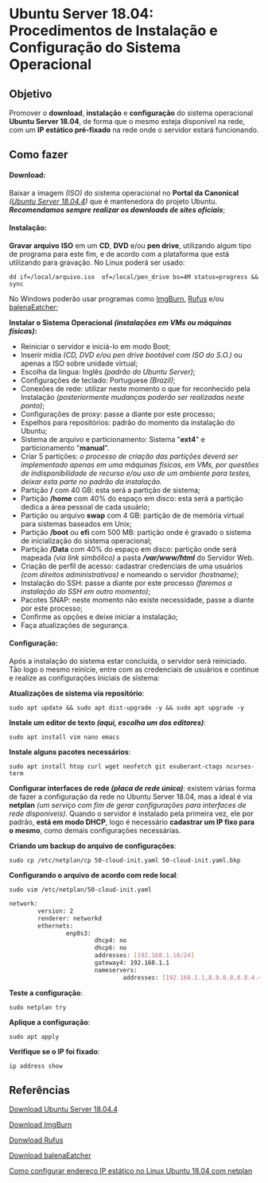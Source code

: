 # Ubuntu Server 18.04: Procedimentos de Instalação e Configuração do Sistema Operacional



## Objetivo

Promover o **download**, **instalação** e **configuração** do sistema operacional **Ubuntu Server 18.04**, de forma que o mesmo esteja disponível na rede, com um **IP estático pré-fixado** na rede onde o servidor estará funcionando.

## Como fazer

#### **Download**: 

Baixar a imagem *(ISO)* do sistema operacional no **Portal da Canonical** *([Ubuntu Server 18.04.4](https://ubuntu.com/download/server/thank-you?version=18.04.4&architecture=amd64))* que é mantenedora do projeto Ubuntu. ***Recomendamos sempre realizar os downloads de sites oficiais***;

#### Instalação: 

**Gravar arquivo** **ISO** em um **CD**, **DVD** e/ou **pen drive**, utilizando algum tipo de programa para este fim, e de acordo com a plataforma que está utilizando para gravação. No Linux poderá ser usado:

 `dd if=/local/arquivo.iso  of=/local/pen_drive bs=4M status=progress && sync ` 

No Windows poderão usar programas como [ImgBurn](http://ultradownloads.com.br/download/ImgBurn/), [Rufus](https://rufus.ie/) e/ou [balenaEatcher](https://www.balena.io/etcher/);

**Instalar o Sistema Operacional *(instalações em VMs ou máquinas físicas)*:**

- Reiniciar o servidor e iniciá-lo em modo Boot;
- Inserir mídia *(CD, DVD e/ou pen drive bootável com ISO do S.O.)* ou apenas a ISO sobre unidade virtual;
- Escolha da língua: Inglês *(padrão do Ubuntu Server)*;
- Configurações de teclado: Portuguese *(Brazil)*;
- Conexões de rede: utilizar neste momento o que for reconhecido pela Instalação *(posteriormente mudanças poderão ser realizadas neste ponto)*;
- Configurações de proxy: passe a diante por este processo;
- Espelhos para repositórios: padrão do momento da instalação do Ubuntu;
- Sistema de arquivo e particionamento: Sistema "**ext4**" e particionamento "**manual**".
- Criar 5 partições: *o processo de criação das partições deverá ser implementado apenas em uma máquinas físicas, em VMs, por questões de indisponibilidade de recurso e/ou uso de um ambiente para testes, deixar esta parte no padrão da instalação.*
- Partição **/** com 40 GB: esta será a partição de sistema;
- Partição **/home** com 40% do espaço em disco: esta será a partição dedica a área pessoal de cada usuário;
- Partição ou arquivo **swap** com 4 GB: partição de de memória virtual para sistemas baseados em Unix;
- Partição **/boot** ou **efi** com 500 MB:  partição onde é gravado o sistema de inicialização do sistema operacional;
- Partição **/Data** com 40% do espaço em disco: partição onde será mapeada *(via link simbólico)* a pasta ***/var/www/html*** do Servidor Web.
- Criação de perfil de acesso:  cadastrar credenciais de uma usuários *(com direitos administrativos)* e nomeando o servidor *(hostname)*;
- Instalação do SSH: passe a diante por este processo *(faremos a instalação do SSH em outro momento)*;
- Pacotes SNAP: neste momento não existe necessidade, passe a diante por este processo;
- Confirme as opções e deixe iniciar a instalação;
- Faça atualizações de segurança.

#### Configuração:

Após a instalação do sistema estar concluída, o servidor será reiniciado. Tão logo o mesmo reinicie, entre com as credenciais de usuários e continue e realize as configurações iniciais de sistema:

**Atualizações de sistema via repositório**:

 `sudo apt update && sudo apt dist-upgrade -y && sudo apt upgrade -y`

**Instale um editor de texto *(aqui, escolha um dos editores)***: 

`sudo apt install vim nano emacs` 

**Instale alguns pacotes necessários**:

 `sudo apt install htop curl wget neofetch git exuberant-ctags ncurses-term`

**Configurar interfaces de rede *(placa de rede única)***: existem várias forma de fazer a configuração da rede no Ubuntu Server 18.04, mas a ideal é via **netplan** *(um serviço com fim de gerar configurações para interfaces de rede disponíveis)*. Quando o servidor é instalado pela primeira vez, ele por padrão, **está em modo DHCP**, logo é necessário **cadastrar um IP fixo para o mesmo**, como demais configurações necessárias.

**Criando um backup do arquivo de configurações**:

 `sudo cp /etc/netplan/cp 50-cloud-init.yaml 50-cloud-init.yaml.bkp`

**Configurando o arquivo de acordo com rede local**:

 `sudo vim /etc/netplan/50-cloud-init.yaml`

```bash
network:
        version: 2
        renderer: networkd
        ethernets:
                enp0s3:
                        dhcp4: no
                        dhcp6: no
                        addresses: [192.168.1.10/24]
                        gateway4: 192.168.1.1
                        nameservers:
                                addresses: [192.168.1.1,8.8.8.8,8.8.4.4]
```

**Teste a configuração**: 

`sudo netplan try`

**Aplique a configuração**: 

`sudo apt apply`

**Verifique se o IP foi fixado**:

 `ip address show`



## Referências

[Download Ubuntu Server 18.04.4](https://ubuntu.com/download/server/thank-you?version=18.04.4&architecture=amd64)

[Download ImgBurn](http://ultradownloads.com.br/download/ImgBurn/)

[Donwload Rufus](https://rufus.ie/)

[Download balenaEatcher](https://www.balena.io/etcher/)

[Como configurar endereço IP estático no Linux Ubuntu 18.04 com netplan](http://www.bosontreinamentos.com.br/linux/como-configurar-endereco-ip-estatico-no-linux-ubuntu-18-04-com-netplan/)
